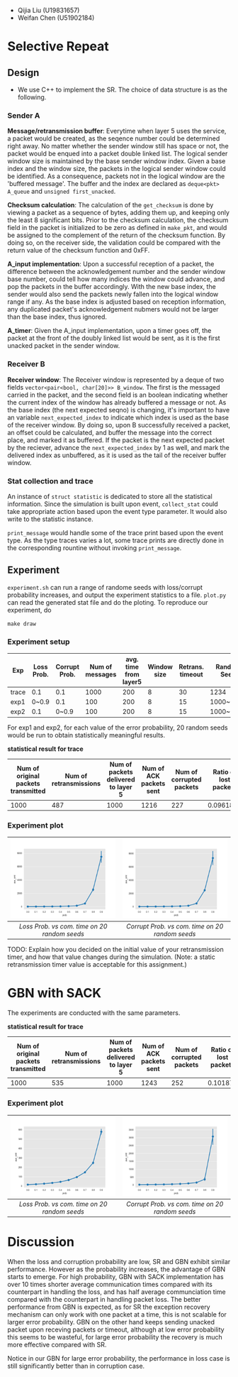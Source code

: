 * Qijia Liu (U19831657)
* Weifan Chen (U51902184)
# Selective Repeat
## Design
* We use C++ to implement the SR. The choice of data structure is as the following.

### Sender A

**Message/retransmission buffer**: Everytime when layer 5 uses the service, a packet would be created, as the seqence number could be determined right away. No matter whether the sender window still has space or not, the packet would be enqued into a packet double linked list. The logical sender window size is maintained by the base sender window index. Given a base index and the window size, the packets in the logical sender window could be identified. As a consequence, packets not in the logical window are the 'buffered message'. The buffer and the index are declared as `deque<pkt> A_queue` and `unsigned first_unacked`. 

**Checksum calculation**: The calculation of the `get_checksum` is done by viewing a packet as a sequence of bytes, adding them up, and keeping only the least 8 significant bits. Prior to the checksum calculation, the checksum field in the packet is initialized to be zero as defined in `make_pkt`, and would be assigned to the complement of the return of the checksum function. By doing so, on the receiver side, the validation could be compared with the return value of the checksum function and 0xFF. 

**A_input implementation**: Upon a successful reception of a packet, the difference between the acknowledgement number and the sender window base number, could tell how many indices the window could advance, and pop the packets in the buffer accordingly. With the new base index, the sender would also send the packets newly fallen into the logical window range if any. As the base index is adjusted based on reception information, any duplicated packet's acknowledgement nubmers would not be larger than the base index, thus ignored. 

**A_timer**: Given the A_input implementation, upon a timer goes off, the packet at the front of the doubly linked list would be sent, as it is the first unacked packet in the sender window.

### Receiver B

**Receiver window**: The Receiver window is represented by a deque of two fields `vector<pair<bool, char[20]>> B_window`. The first is the messaged carried in the packet, and the second field is an boolean indicating whether the current index of the window has already buffered a message or not. As the base index (the next expected seqno) is changing, it's important to have an variable `next_expected_index` to indicate which index is used as the base of the receiver window. By doing so, upon B successfully received a packet, an offset could be calculated, and buffer the message into the correct place, and marked it as buffered. If the packet is the next expected packet by the reciever, advance the `next_expected_index` by 1 as well, and mark the delivered index as unbuffered, as it is used as the tail of the receiver buffer window.


### Stat collection and trace 

An instance of `struct statistic` is dedicated to store all the statistical information. Since the simulation is built upon event, `collect_stat` could take appropriate action based upon the event type parameter. It would also write to the statistic instance. 

`print_message` would handle some of the trace print based upon the event type. As the type traces varies a lot, some trace prints are directly done in the corresponding rountine without invoking `print_message`. 

## Experiment 

`experiment.sh` can run a range of randome seeds with loss/corrupt probability increases, and output the experiment statistics to a file. `plot.py` can read the generated stat file and do the ploting. To reproduce our experiment, do
```
make draw
```
### Experiment setup

Exp | Loss Prob. | Corrupt Prob. | Num of messages | avg. time from layer5 | Window size | Retrans. timeout | Random Seed
--------| --------|----|--------|--------|---------|--------|---------|
trace | 0.1 | 0.1 | 1000 | 200 | 8 | 30 | 1234 | 
exp1| 0~0.9 | 0.1 | 100 | 200 | 8 | 15 | 1000~1019|
exp2 | 0.1 | 0~0.9 | 100 | 200 | 8 | 15 | 1000~1019|

For exp1 and exp2, for each value of the error probability, 20 random seeds would be run to obtain statistically meaningful results. 

**statistical result for trace**

Num of original packets transmitted | Num of retransmissions | Num of packets delivered to layer 5 | Num of ACK packets sent| Num of corrupted packets| Ratio of lost packets | Ratio of corrupted packets |Average RTT|Average communication time|
-----|------|-----|-----|-----|-----|-----|-----|-----|
1000  | 487 | 1000 | 1216 | 227| 0.0961894 | 0.0929185| 10.8078 | 26.1019|

### Experiment plot

|![p1p1](p1p1.png)|![p1p2](p1p2.png)
|:--:|:--:|
| *Loss Prob. vs com. time on 20 random seeds* |*Corrupt Prob. vs com. time on 20 random seeds* |


TODO: Explain how you decided on the initial value of your retransmission timer, and how that value changes during the simulation. (Note: a static retransmission timer value is acceptable for this assignment.)


# GBN with SACK

The experiments are conducted with the same parameters.

**statistical result for trace**

Num of original packets transmitted | Num of retransmissions | Num of packets delivered to layer 5 | Num of ACK packets sent| Num of corrupted packets| Ratio of lost packets | Ratio of corrupted packets |Average RTT|Average communication time|
-----|------|-----|-----|-----|-----|-----|-----|-----|
1000 | 535 | 1000 | 1243 | 252 | 0.101872 | 0.101002 | 10.9825 | 26.5356


### Experiment plot

|![p2p1](p2p1.png)|![p2p2](p2p2.png)
|:--:|:--:|
| *Loss Prob. vs com. time on 20 random seeds* |*Corrupt Prob. vs com. time on 20 random seeds* |


# Discussion

When the loss and corruption probability are low, SR and GBN exhibit similar performance. However as the probability increases, the advantage of GBN starts to emerge. For high probability, GBN with SACK implementation has over 10 times shorter average communication times compared with its counterpart in handling the loss, and has half average communciation time compared with the counterpart in handling packet loss. The better performance from GBN is expected, as for SR the exception recovery mechanism can only work with one packet at a time, this is not scalable for larger error probability. GBN on the other hand keeps sending unacked packet upon receving packets or timeout, although at low error probability this seems to be wasteful, for large error probability the recovery is much more effective compared with SR. 

Notice in our GBN for large error probability, the performance in loss case is still significantly better than in corruption case. 

